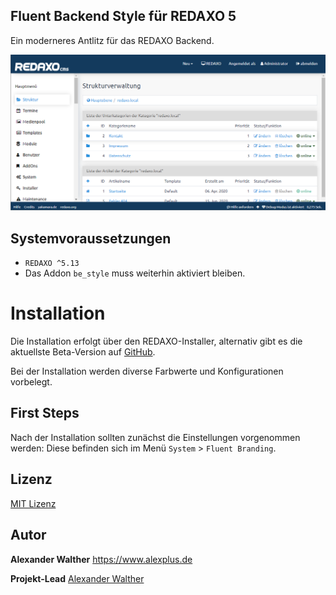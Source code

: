 ## Fluent Backend Style für REDAXO 5

Ein moderneres Antlitz für das REDAXO Backend.

![Screenshot](https://raw.githubusercontent.com/alexplusde/be_style_fluent/master/screenshot.png)

## Systemvoraussetzungen

* `REDAXO ^5.13`
* Das Addon `be_style` muss weiterhin aktiviert bleiben.

# Installation

Die Installation erfolgt über den REDAXO-Installer, alternativ gibt es die aktuellste Beta-Version auf [GitHub](https://github.com/alexplusde/be_style_fluent/).

Bei der Installation werden diverse Farbwerte und Konfigurationen vorbelegt. 

## First Steps

Nach der Installation sollten zunächst die Einstellungen vorgenommen werden: Diese befinden sich im Menü `System` > `Fluent Branding`.

## Lizenz

[MIT Lizenz](https://github.com/alexplusde/be_style_fluent/blob/master/LICENSE.md) 

## Autor

**Alexander Walther**
https://www.alexplus.de

**Projekt-Lead** 
[Alexander Walther](https://www.alexplus.de)
